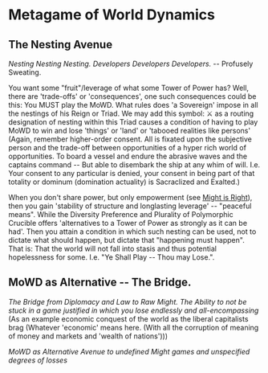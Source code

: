 # Metagame of World Dynamics

## The Nesting Avenue
*Nesting Nesting Nesting. Developers Developers Developers.* -- Profusely Sweating.

You want some "fruit"/leverage of what some Tower of Power has?
Well, there are 'trade-offs' or 'consequences', one such consequences could be this: You MUST play the MoWD.
What rules does 'a Sovereign' impose in all the nestings of his Reign or Triad.
We may add this symbol: ⚔ as a routing designation of nesting within this Triad causes a condition of having to play MoWD to win and lose 'things' or 'land' or 'tabooed realities like persons' (Again, remember higher-order consent. All is fixated upon the subjective person and the trade-off between opportunities of a hyper rich world of opportunities. To board a vessel and endure the abrasive waves and the captains command -- But able to disembark the ship at any whim of will. I.e. Your consent to any particular is denied, your consent in being part of that totality or dominum (domination actuality) is Sacraclized and Exalted.)

When you don't share power, but only empowerment (see [Might is Right](./66.%20magic-is-right.md)), then you gain 'stability of structure and longlasting leverage' -- "peaceful means".
While the Diversity Preference and Plurality of Polymorphic Crucible offers 'alternatives to a Tower of Power as strongly as it can be had'.
Then you attain a condition in which such nesting can be used, not to dictate what should happen, but dictate that "happening must happen". That is: That the world will not fall into stasis and thus potential hopelessness for some. I.e. "Ye Shall Play -- Thou may Lose.".

## MoWD as Alternative -- The Bridge.
*The Bridge from Diplomacy and Law to Raw Might. The Ability to not be stuck in a game justified in which you lose endlessly and all-encompassing*
(As an example economic conquest of the world as the liberal capitalists brag (Whatever 'economic' means here. (With all the corruption of meaning of money and markets and 'wealth of nations')))

*MoWD as Alternative Avenue to undefined Might games and unspecified degrees of losses*




